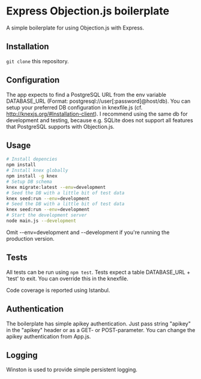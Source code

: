# Express Objection.js boilerplate

A simple boilerplate for using Objection.js with Express.

## Installation

`git clone` this repository.

## Configuration

The app expects to find a PostgreSQL URL from the env variable DATABASE_URL (Format: postgresql://user[:password]@host/db). 
You can setup your preferred DB configuration in knexfile.js (cf. http://knexjs.org/#Installation-client). I recommend
using the same db for development and testing, because e.g. SQLite does not support all features that PostgreSQL 
supports with Objection.js.

## Usage

```sh
# Install depencies
npm install
# Install knex globally
npm install -g knex
# Setup DB schema
knex migrate:latest --env=development
# Seed the DB with a little bit of test data
knex seed:run --env=development
# Seed the DB with a little bit of test data
knex seed:run --env=development
# Start the development server
node main.js --development
```

Omit --env=development and --development if you're running the production version.

## Tests

All tests can be run using `npm test`. Tests expect a table DATABASE_URL + 'test' to exit. You can override this in the 
knexfile.

Code coverage is reported using Istanbul. 

## Authentication

The boilerplate has simple apikey authentication. Just pass string "apikey" in the "apikey" header or as a GET- or
POST-parameter. You can change the apikey authentication from App.js.

## Logging

Winston is used to provide simple persistent logging.

